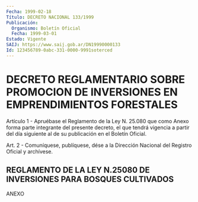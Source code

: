 ```yaml
---
Fecha: 1999-02-18
Título: DECRETO NACIONAL 133/1999
Publicación:
  Organismo: Boletín Oficial
  Fecha: 1999-03-01
Estado: Vigente
SAIJ: https://www.saij.gob.ar/DN19990000133
Id: 123456789-0abc-331-0000-9991soterced
---
```

# DECRETO REGLAMENTARIO SOBRE PROMOCION DE INVERSIONES EN EMPRENDIMIENTOS FORESTALES

<a id="1"></a>
Artículo 1 - Apruébase  el Reglamento  de la Ley N. 25.080 que como Anexo forma parte integrante del presente  decreto,  el  que tendrá vigencia  a  partir del  día siguiente al de su publicación en  el Boletín Oficial.

<a id="2"></a>
Art. 2 - Comuníquese, publíquese,  dése a la Dirección Nacional del Registro Oficial  y  archívese.

## REGLAMENTO DE LA LEY N.25080 DE INVERSIONES PARA BOSQUES CULTIVADOS

ANEXO